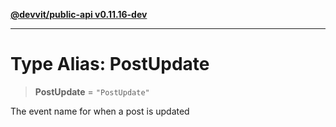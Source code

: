[**@devvit/public-api v0.11.16-dev**](../README.md)

---

# Type Alias: PostUpdate

> **PostUpdate** = `"PostUpdate"`

The event name for when a post is updated
